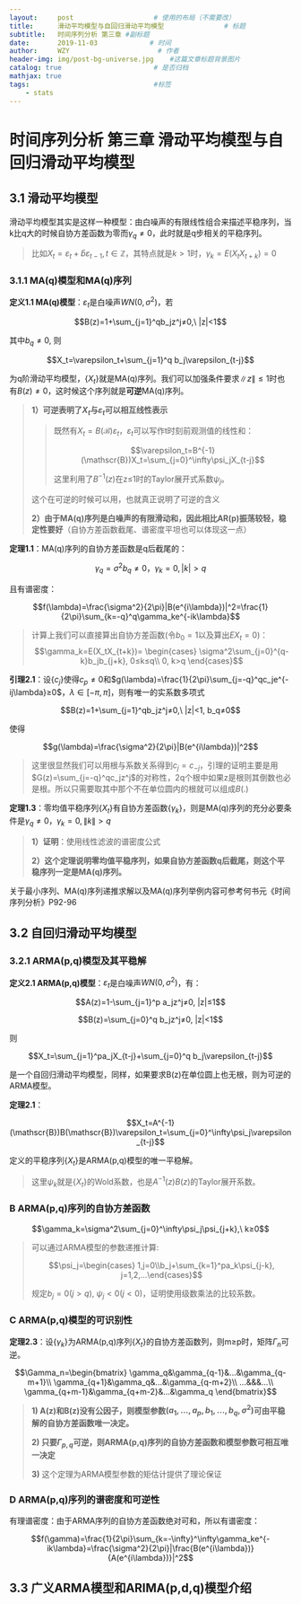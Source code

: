 ```yaml
---
layout:     post                    # 使用的布局（不需要改）
title:      滑动平均模型与自回归滑动平均模型               # 标题 
subtitle:   时间序列分析 第三章 #副标题
date:       2019-11-03             # 时间
author:     WZY                      # 作者
header-img: img/post-bg-universe.jpg    #这篇文章标题背景图片
catalog: true                       # 是否归档
mathjax: true
tags:                               #标签
    - stats
--- 
```


# 时间序列分析 第三章 滑动平均模型与自回归滑动平均模型

## 3.1 滑动平均模型

滑动平均模型其实是这样一种模型：由白噪声的有限线性组合来描述平稳序列，当k比q大的时候自协方差函数为零而$\gamma_q≠0$，此时就是q步相关的平稳序列。

> 比如$X_t=\varepsilon_t+\hat{b}\varepsilon_{t-1}, t\in \mathbb{Z}$，其特点就是$k>1$时，$\gamma_k=E(X_tX_{t+k})=0$


### 3.1.1 MA(q)模型和MA(q)序列

**定义1.1 MA(q)模型**：$\varepsilon_t$是白噪声$WN(0,\sigma^2)$，若

$$B(z)=1+\sum_{j=1}^qb_jz^j≠0,\ |z|<1$$

其中$b_q≠0$, 则

$$X_t=\varepsilon_t+\sum_{j=1}^q b_j\varepsilon_{t-j}$$

为q阶滑动平均模型，$\{X_t\}$就是MA(q)序列。我们可以加强条件要求$\|z\|≤1$时也有$B(z)≠0$，这时候这个序列就是**可逆**MA(q)序列。

>**1）可逆表明了$X_t$与$\varepsilon_t$可以相互线性表示**
>>既然有$X_t=B(\mathscr{B})\varepsilon_t$，$\varepsilon_t$可以写作t时刻前观测值的线性和：
>>
>>$$\varepsilon_t=B^{-1}(\mathscr{B})X_t=\sum_{j=0}^\infty\psi_jX_{t-j}$$
>>
>>这里利用了$B^{-1}(z)$在z≤1时的Taylor展开式系数$\psi_j$。
>
>这个在可逆的时候可以用，也就真正说明了可逆的含义
>
>**2）由于MA(q)序列是白噪声的有限滑动和，因此相比AR(p)振荡较轻，稳定性要好**（自协方差函数截尾、谱密度平坦也可以体现这一点）


**定理1.1**：MA(q)序列的自协方差函数是q后截尾的：

$$\gamma_q=\sigma^2b_q≠0，\gamma_k=0, |k|>q$$

且有谱密度：

$$f(\lambda)=\frac{\sigma^2}{2\pi}|B(e^{i\lambda})|^2=\frac{1}{2\pi}\sum_{k=-q}^q\gamma_ke^{-ik\lambda}$$

>计算上我们可以直接算出自协方差函数(令$b_0=1$以及算出$EX_t=0$)：
$$\gamma_k=E(X_tX_{t+k})=
\begin{cases}
\sigma^2\sum_{j=0}^{q-k}b_jb_{j+k}, 0≤k≤q\\
0, k>q
\end{cases}$$

**引理2.1**：设$\{c_j\}$使得$c_p≠0$和$g(\lambda)=\frac{1}{2\pi}\sum_{j=-q}^qc_je^{-ij\lambda}≥0$，$\lambda\in[-\pi,\pi]$，则有唯一的实系数多项式

$$B(z)=1+\sum_{j=1}^qb_jz^j≠0,\ |z|<1, b_q≠0$$

使得

$$g(\lambda)=\frac{\sigma^2}{2\pi}|B(e^{i\lambda})|^2$$

>这里很显然我们可以用根与系数关系得到$c_j=c_{-j}$，引理的证明主要是用$G(z)=\sum_{j=-q}^qc_jz^j$的对称性，2q个根中如果z是根则其倒数也必是根。所以只需要取其中那个不在单位圆内的根就可以组成$B(.)$

**定理1.3**：零均值平稳序列$\{X_t\}$有自协方差函数$\{\gamma_k\}$，则是MA(q)序列的充分必要条件是$\gamma_q≠0，\gamma_k=0, \|k\|>q$

>**1）证明**：使用线性滤波的谱密度公式
>
>**2）这个定理说明零均值平稳序列，如果自协方差函数q后截尾，则这个平稳序列一定是MA(q)序列。**

关于最小序列、MA(q)序列递推求解以及MA(q)序列举例内容可参考何书元《时间序列分析》P92-96

## 3.2 自回归滑动平均模型

### 3.2.1 ARMA(p,q)模型及其平稳解

**定义2.1 ARMA(p,q)模型**：$\varepsilon_t$是白噪声$WN(0,\sigma^2)$，有：

$$A(z)=1-\sum_{j=1}^p a_jz^j≠0, |z|≤1$$

$$B(z)=\sum_{j=0}^q b_jz^j≠0, |z|<1$$

则

$$X_t=\sum_{j=1}^pa_jX_{t-j}+\sum_{j=0}^q b_j\varepsilon_{t-j}$$

是一个自回归滑动平均模型，同样，如果要求B(z)在单位圆上也无根，则为可逆的ARMA模型。

**定理2.1**：

$$X_t=A^{-1}(\mathscr{B})B(\mathscr{B})\varepsilon_t=\sum_{j=0}^\infty\psi_j\varepsilon_{t-j}$$

定义的平稳序列$\{X_t\}$是ARMA(p,q)模型的唯一平稳解。

>这里$\psi_k$就是$\{X_t\}$的Wold系数，也是$A^{-1}(z)B(z)$的Taylor展开系数。

### B ARMA(p,q)序列的自协方差函数

$$\gamma_k=\sigma^2\sum_{j=0}^\infty\psi_j\psi_{j+k},\ k≥0$$

>可以通过ARMA模型的参数递推计算:
>
>$$\psi_j=\begin{cases}
1,j=0\\b_j+\sum_{k=1}^pa_k\psi_{j-k}, j=1,2,...\end{cases}$$
>
>规定$b_j=0(j>q),\ \psi_j<0(j<0)$，证明使用级数乘法的比较系数。

### C ARMA(p,q)模型的可识别性

**定理2.3**：设$\{\gamma_k\}$为ARMA(p,q)序列$\{X_t\}$的自协方差函数列，则m≥p时，矩阵$\Gamma_n$可逆。

$$\Gamma_n=\begin{bmatrix}
\gamma_q&\gamma_{q-1}&...&\gamma_{q-m+1}\\
\gamma_{q+1}&\gamma_q&...&\gamma_{q-m+2}\\
...&&&...\\
\gamma_{q+m-1}&\gamma_{q+m-2}&...&\gamma_q
\end{bmatrix}$$

> **1) A(z)和B(z)没有公因子，则模型参数$(a_1,...,a_p,b_1,...,b_q,\sigma^2)$可由平稳解的自协方差函数唯一决定。**
>
>**2) 只要$\Gamma_{p,q}$可逆，则ARMA(p,q)序列的自协方差函数和模型参数可相互唯一决定**
>
>**3)** 这个定理为ARMA模型参数的矩估计提供了理论保证

### D ARMA(p,q)序列的谱密度和可逆性

有理谱密度：由于ARMA序列的自协方差函数绝对可和，所以有谱密度：

$$f(\gamma)=\frac{1}{2\pi}\sum_{k=-\infty}^\infty\gamma_ke^{-ik\lambda}=\frac{\sigma^2}{2\pi}|\frac{B(e^{i\lambda})}{A(e^{i\lambda})}|^2$$

## 3.3 广义ARMA模型和ARIMA(p,d,q)模型介绍
